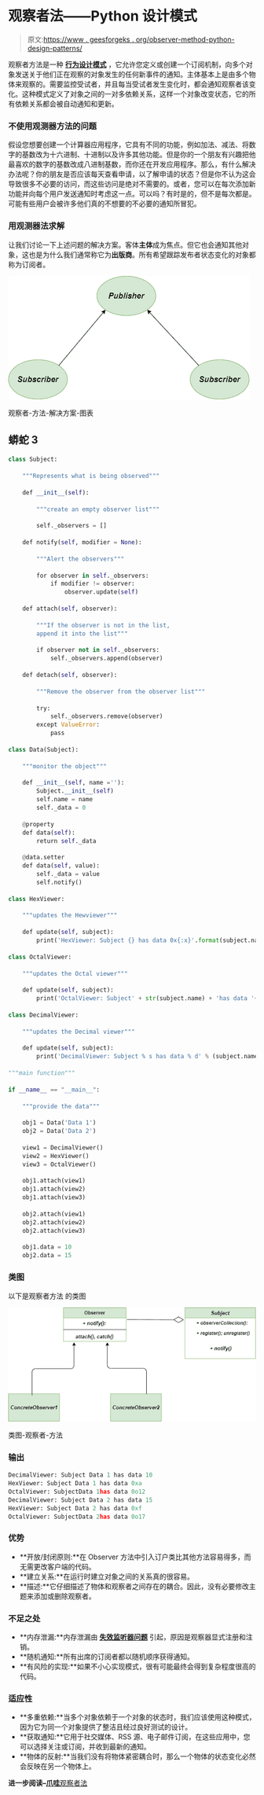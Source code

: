 # 观察者法——Python 设计模式

> 原文:[https://www . geesforgeks . org/observer-method-python-design-patterns/](https://www.geeksforgeeks.org/observer-method-python-design-patterns/)

观察者方法是一种 [**行为设计模式**](https://www.geeksforgeeks.org/design-patterns-set-1-introduction/) ，它允许您定义或创建一个订阅机制，向多个对象发送关于他们正在观察的对象发生的任何新事件的通知。主体基本上是由多个物体来观察的。需要监控受试者，并且每当受试者发生变化时，都会通知观察者该变化。这种模式定义了对象之间的一对多依赖关系，这样一个对象改变状态，它的所有依赖关系都会被自动通知和更新。

### 不使用观测器方法的问题

假设您想要创建一个计算器应用程序，它具有不同的功能，例如加法、减法、将数字的基数改为十六进制、十进制以及许多其他功能。但是你的一个朋友有兴趣把他最喜欢的数字的基数改成八进制基数，而你还在开发应用程序。那么，有什么解决办法呢？你的朋友是否应该每天查看申请，以了解申请的状态？但是你不认为这会导致很多不必要的访问，而这些访问是绝对不需要的。或者，您可以在每次添加新功能并向每个用户发送通知时考虑这一点。可以吗？有时是的，但不是每次都是。可能有些用户会被许多他们真的不想要的不必要的通知所冒犯。

### 用观测器法求解

让我们讨论一下上述问题的解决方案。客体**主体**成为焦点。但它也会通知其他对象，这也是为什么我们通常称它为**出版商**。所有希望跟踪发布者状态变化的对象都称为订阅者。

![Observer-method-solution-diagram](img/f20e71d1b3077ed30d428a6d186964b3.png)

观察者-方法-解决方案-图表

## 蟒蛇 3

```py
class Subject:

    """Represents what is being observed"""

    def __init__(self):

        """create an empty observer list"""

        self._observers = []

    def notify(self, modifier = None):

        """Alert the observers"""

        for observer in self._observers:
            if modifier != observer:
                observer.update(self)

    def attach(self, observer):

        """If the observer is not in the list,
        append it into the list"""

        if observer not in self._observers:
            self._observers.append(observer)

    def detach(self, observer):

        """Remove the observer from the observer list"""

        try:
            self._observers.remove(observer)
        except ValueError:
            pass

class Data(Subject):

    """monitor the object"""

    def __init__(self, name =''):
        Subject.__init__(self)
        self.name = name
        self._data = 0

    @property
    def data(self):
        return self._data

    @data.setter
    def data(self, value):
        self._data = value
        self.notify()

class HexViewer:

    """updates the Hewviewer"""

    def update(self, subject):
        print('HexViewer: Subject {} has data 0x{:x}'.format(subject.name, subject.data))

class OctalViewer:

    """updates the Octal viewer"""

    def update(self, subject):
        print('OctalViewer: Subject' + str(subject.name) + 'has data '+str(oct(subject.data)))

class DecimalViewer:

    """updates the Decimal viewer"""

    def update(self, subject):
        print('DecimalViewer: Subject % s has data % d' % (subject.name, subject.data))

"""main function"""

if __name__ == "__main__":

    """provide the data"""

    obj1 = Data('Data 1')
    obj2 = Data('Data 2')

    view1 = DecimalViewer()
    view2 = HexViewer()
    view3 = OctalViewer()

    obj1.attach(view1)
    obj1.attach(view2)
    obj1.attach(view3)

    obj2.attach(view1)
    obj2.attach(view2)
    obj2.attach(view3)

    obj1.data = 10
    obj2.data = 15
```

### 类图

以下是观察者方法
的类图

![Class-diagram-Observer-method](img/9ddd434ee94173c1cee2f40aaeaf020c.png)

类图-观察者-方法

### 输出

```py
DecimalViewer: Subject Data 1 has data 10
HexViewer: Subject Data 1 has data 0xa
OctalViewer: SubjectData 1has data 0o12
DecimalViewer: Subject Data 2 has data 15
HexViewer: Subject Data 2 has data 0xf
OctalViewer: SubjectData 2has data 0o17
```

### 优势

*   **开放/封闭原则:**在 Observer 方法中引入订户类比其他方法容易得多，而无需更改客户端的代码。
*   **建立关系:**在运行时建立对象之间的关系真的很容易。
*   **描述:**它仔细描述了物体和观察者之间存在的耦合。因此，没有必要修改主题来添加或删除观察者。

### 不足之处

*   **内存泄漏:**内存泄漏由 [**失效监听器问题**](https://en.wikipedia.org/wiki/Lapsed_listener_problem) 引起，原因是观察器显式注册和注销。
*   **随机通知:**所有出席的订阅者都以随机顺序获得通知。
*   **有风险的实现:**如果不小心实现模式，很有可能最终会得到复杂程度很高的代码。

### 适应性

*   **多重依赖:**当多个对象依赖于一个对象的状态时，我们应该使用这种模式，因为它为同一个对象提供了整洁且经过良好测试的设计。
*   **获取通知:**它用于社交媒体、RSS 源、电子邮件订阅，在这些应用中，您可以选择关注或订阅，并收到最新的通知。
*   **物体的反射:**当我们没有将物体紧密耦合时，那么一个物体的状态变化必然会反映在另一个物体上。

**进一步阅读–**[**爪哇**观察者法](https://www.geeksforgeeks.org/observer-pattern-set-1-introduction/)